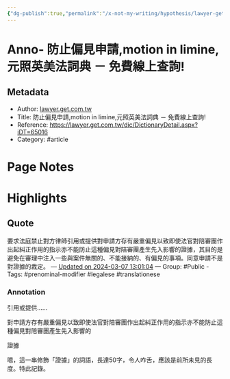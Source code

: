 ```yaml
---
{"dg-publish":true,"permalink":"/x-not-my-writing/hypothesis/lawyer-get-com-tw/motion-in-limine/","noteIcon":"2"}
---
```



# Anno- 防止偏見申請,motion in limine,元照英美法詞典 － 免費線上查詢!

## Metadata
- Author: [lawyer.get.com.tw]()
- Title: 防止偏見申請,motion in limine,元照英美法詞典 － 免費線上查詢!
- Reference: https://lawyer.get.com.tw/dic/DictionaryDetail.aspx?iDT=65016
- Category: #article

# Page Notes
# Highlights
## Quote
要求法庭禁止對方律師引用或提供對申請方存有嚴重偏見以致即使法官對陪審團作出起糾正作用的指示亦不能防止這種偏見對陪審團產生先入影響的證據，其目的是避免在審理中注入一些與案件無關的、不能接納的、有偏見的事項。同意申請不是對證據的裁定。 
— [Updated on 2024-03-07 13:01:04](https://hyp.is/pKgqbtzFEe6aGFPejrujCQ/lawyer.get.com.tw/dic/DictionaryDetail.aspx?iDT=65016) — Group: #Public
    - Tags:  #prenominal-modifier #legalese #translationese 
    
### Annotation
引用或提供……

對申請方存有嚴重偏見以致即使法官對陪審團作出起糾正作用的指示亦不能防止這種偏見對陪審團產生先入影響的

證據

嗯，這一串修飾「證據」的詞語，長達50字，令人咋舌，應該是前所未見的長度。特此記錄。




